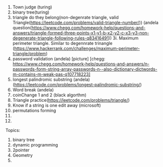 1. Town judge (turing)
2. binary tree(turing)
3. triangle do they belong(non-degenrate triangle, valid Triangle(https://leetcode.com/problems/valid-triangle-number/))
 (andela question(https://www.chegg.com/homework-help/questions-and-answers/triangle-formed-three-points-x1-y1-b-x2-y2-c-x3-y3-non-degenerate-triangle-following-rules-q83416491))
   3i. Maximum perimeter triangle. Similar to degennrate trinangle (https://www.hackerrank.com/challenges/maximum-perimeter-triangle/problem)
4. password validation (andela) [picture] [chegg: https://www.chegg.com/homework-help/questions-and-answers/n-passwords-form-string-array-passwords-n--also-dictionary-dictwords-m-contains-m-weak-pas-q107718223]
5. longest palindromic substring (andela) (https://leetcode.com/problems/longest-palindromic-substring/)
6. Word break (andela)
7. coinChange 1 and 2 (black algorthm)
7. Triangle practice(https://leetcode.com/problems/triangle/)
7. Know if a string is one edit away (microsoft)
8. permutations forming 
9. 
10. 

Topics:
1. binary tree
2. dynamic programming
3. 2pointer
4. Geometry
5.
